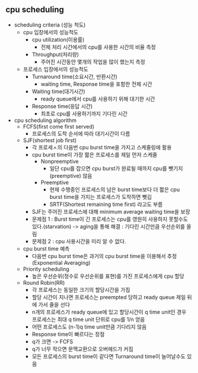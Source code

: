cpu scheduling
--------------
* scheduling criteria (성능 척도)
  * cpu 입장에서의 성능척도
    * cpu utilization(이용률)
      * 전체 처리 시간에서의 cpu를 사용한 시간의 비율 측정
    * Throughput(처리량)
      * 주어진 시간동안 몇개의 작업을 많이 했는지 측정
  * 프로세스 입장에서의 성능척도
    * Turnaround time(소요시간, 반환시간)
      * waiting time, Response time을 포함한 전체 시간
    * Waiting time(대기시간)
      * ready queue에서 cpu를 사용하기 위해 대기한 시간
    * Response time(응답 시간)
      * 최초로 cpu를 사용하기까지 기다린 시간
* cpu scheduling algorithm
  * FCFS(first come first served)
    * 프로세스의 도착 순서에 따라 대기시간이 다름
  * SJF(shortest job first)
    * 각 프로세ㅅ의 다음번 cpu burst time을 가지고 스케줄링에 활용
    * cpu burst time이 가장 짧은 프로세스를 제일 먼저 스케줄
      * Nonpreemptive
        * 일단 cpu를 잡으면 cpu burst가 완료될 때까지 cpu를 뺏기지(preemptive) 않음
      * Preemptive
        * 현재 수행중인 프로세스의 남은 burst time보다 더 짧은 cpu burst time을 가지는 프로세스가 도착하면 뺏김
        * SRTF(Shortest remaining time first) 라고도 부름
    * SJF는 주어진 프로세스에 대해 minimum average waiting time을 보장
    * 문제점 1 : Burst time이 긴 프로세스는 cpu를 영원히 사용하지 못할수도 있다.(starvation) 
    -> aging을 통해 해결 : 기다린 시간만큼 우선순위를 올림
    * 문제점 2 : cpu 사용시간을 미리 알 수 없다.
  * cpu burst time 예측
    * 다음번 cpu burst time은 과거의 cpu burst time을 이용해서 추정 (Exponential Averaging)
  * Priority scheduling
    * 높은 우선순위(정수로 우선순위를 표현)를 가진 프로세스에게 cpu 할당
  * Round Robin(RR)
    * 각 프로세스는 동일한 크기의 할당시간을 가짐
    * 할당 시간이 지나면 프로세스는 preempted 당하고 ready queue 제일 뒤에 가서 줄을 선다
    * n개의 프로세스가 ready queue에 있고 할당시간이 q time unit인 경우 프로세스는 최대 q time unit 단위로 cpu를 1/n 얻음
    * 어떤 프로세스도 (n-1)q time unit만큼 기다리지 않음
    * Response time이 빠르다는 장점
    * q가 크면 -> FCFS
    * q가 너무 작으면 문맥교환으로 오버헤드가 커짐
    * 모든 프로세스의 burst time이 같다면 Turnaround time이 늘어날수도 있음